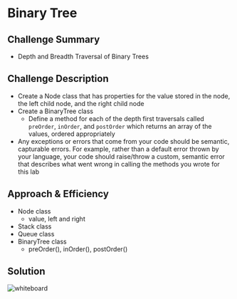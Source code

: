 # Binary Tree

## Challenge Summary
<!-- Short summary or background information -->
- Depth and Breadth Traversal of Binary Trees

## Challenge Description
<!-- Description of the challenge -->
- Create a Node class that has properties for the value stored in the node, the left child node, and the right child node
- Create a BinaryTree class
  - Define a method for each of the depth first traversals called `preOrder`, `inOrder`, and `postOrder` which returns an array of the values, ordered appropriately
- Any exceptions or errors that come from your code should be semantic, capturable errors. For example, rather than a default error thrown by your language, your code should raise/throw a custom, semantic error that describes what went wrong in calling the methods you wrote for this lab

## Approach & Efficiency
<!-- What approach did you take? Why? What is the Big O space/time for this approach? -->
- Node class
  - value, left and right
- Stack class
- Queue class
- BinaryTree class
  - preOrder(), inOrder(), postOrder()

## Solution
<!-- Embedded whiteboard image -->
![whiteboard](../../assets/tree.jpg "tree whiteboard")
